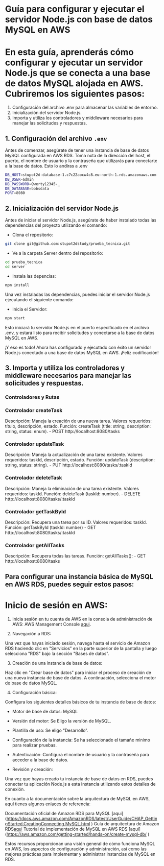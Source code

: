 
# Guía para configurar y ejecutar el servidor Node.js con base de datos MySQL en AWS

# En esta guía, aprenderás cómo configurar y ejecutar un servidor Node.js que se conecta a una base de datos MySQL alojada en AWS. Cubriremos los siguientes pasos:

1. Configuración del archivo .env para almacenar las variables de entorno.
2. Inicialización del servidor Node.js.
3. Importa y utiliza los controladores y middleware necesarios para manejar las solicitudes y respuestas.

##  1. Configuración del archivo `.env`

Antes de comenzar, asegúrate de tener una instancia de base de datos MySQL configurada en AWS RDS. Toma nota de la dirección del host, el puerto, el nombre de usuario y la contraseña que utilizarás para conectarte a la base de datos. Esto lo andiras a .env

```bash
DB_HOST=stupot2d-database-1.c7c22aocw4c8.eu-north-1.rds.amazonaws.com
DB_USER=admin
DB_PASSWORD=Qwerty12345-_
DB_DATABASE=bobsdata
PORT=8080
```
## 2. Inicialización del servidor Node.js
Antes de iniciar el servidor Node.js, asegúrate de haber instalado todas las dependencias del proyecto utilizando el comando:

- Clona el repositorio:
```bash
git clone git@github.com:stupot2dstudy/prueba_tecnica.git
```
- Ve a la carpeta Server dentro del repositorio:
```bash
cd prueba_tecnica
cd server
```
- Instala las depencias:
```bash
npm install
```
Una vez instaladas las dependencias, puedes iniciar el servidor Node.js ejecutando el siguiente comando:

- Inicia el Servidor:
```bash
npm start
```
Esto iniciará tu servidor Node.js en el puerto especificado en el archivo .env, y estará listo para recibir solicitudes y conectarse a la base de datos MySQL en AWS.

¡Y eso es todo! Ahora has configurado y ejecutado con éxito un servidor Node.js conectado a una base de datos MySQL en AWS. ¡Feliz codificación!

## 3. Importa y utiliza los controladores y middleware necesarios para manejar las solicitudes y respuestas.

### Controladores y Rutas

### Controlador createTask
Descripción: Maneja la creación de una nueva tarea.
Valores requeridos: título, descripción, estado.
Función: createTask
    (title: string, description: string, status: enum).
    - POST http://localhost:8080/tasks

### Controlador updateTask
Descripción: Maneja la actualización de una tarea existente.
Valores requeridos: taskId, descripción, estado.
Función: updateTask
    (description: string, status: string).
    - PUT http://localhost:8080/tasks/:taskId

### Controlador deleteTask
Descripción: Maneja la eliminación de una tarea existente.
Valores requeridos: taskId.
Función: deleteTask
    (taskId: number).
    - DELETE http://localhost:8080/tasks/:taskId

### Controlador getTaskById
Descripción: Recupera una tarea por su ID.
Valores requeridos: taskId.
Función: getTaskById
    (taskId: number)
    - GET http://localhost:8080/tasks/:taskId

### Controlador getAllTasks
Descripción: Recupera todas las tareas.
    Función: getAllTasks():
    - GET http://localhost:8080/tasks



## Para configurar una instancia básica de MySQL en AWS RDS, puedes seguir estos pasos:

# Inicio de sesión en AWS:

1. Inicia sesión en tu cuenta de AWS en la consola de administración de AWS: AWS Management Console [aqui](https://aws.amazon.com/free/?gclid=CjwKCAiA2pyuBhBKEiwApLaIO2JFXeSxbzxB39wh6qnjgkp2JhCMM1BKCAECjDd2i13YryqznPlzdxoCY_gQAvD_BwE&trk=349e66be-cf8d-4106-ae2c-54262fc45524&sc_channel=ps&ef_id=CjwKCAiA2pyuBhBKEiwApLaIO2JFXeSxbzxB39wh6qnjgkp2JhCMM1BKCAECjDd2i13YryqznPlzdxoCY_gQAvD_BwE:G:s&s_kwcid=AL!4422!3!455709741726!e!!g!!aws%20console!10817378576!108173614282&all-free-tier.sort-by=item.additionalFields.SortRank&all-free-tier.sort-order=asc&awsf.Free%20Tier%20Types=*all&awsf.Free%20Tier%20Categories=*all).

2. Navegación a RDS:

Una vez que hayas iniciado sesión, navega hasta el servicio de Amazon RDS haciendo clic en "Servicios" en la parte superior de la pantalla y luego selecciona "RDS" bajo la sección "Bases de datos".

3. Creación de una instancia de base de datos:

Haz clic en "Crear base de datos" para iniciar el proceso de creación de una nueva instancia de base de datos. A continuación, selecciona el motor de base de datos MySQL.

4. Configuración básica:

Configura los siguientes detalles básicos de tu instancia de base de datos:

 - Motor de base de datos: MySQL
 - Versión del motor: Se Eligo la versión de MySQL.
 - Plantilla de uso: Se eligo "Desarrollo".

 - Configuración de la instancia: Se ha seleccionado el  tamaño minimo para realizar pruebas.
 - Autenticación: Configura el nombre de usuario y la contraseña para acceder a la base de datos.
 
 - Revisión y creación:


Una vez que hayas creado tu instancia de base de datos en RDS, puedes conectar tu aplicación Node.js a esta instancia utilizando estos detalles de conexión.

En cuanto a la documentación sobre la arquitectura de MySQL en AWS, aquí tienes algunos enlaces de referencia:

Documentación oficial de Amazon RDS para MySQL [aqui] (https://docs.aws.amazon.com/AmazonRDS/latest/UserGuide/CHAP_GettingStarted.CreatingConnecting.MySQL.html
)
Guía de arquitectura de Amazon RDS[aqui](https://aws.amazon.com/architecture/databases/
)
Tutorial de implementación de MySQL en AWS RDS [aqui] (https://aws.amazon.com/getting-started/hands-on/create-mysql-db/
)

Estos recursos proporcionan una visión general de cómo funciona MySQL en AWS, los aspectos de configuración y administración, así como las mejores prácticas para implementar y administrar instancias de MySQL en RDS.



